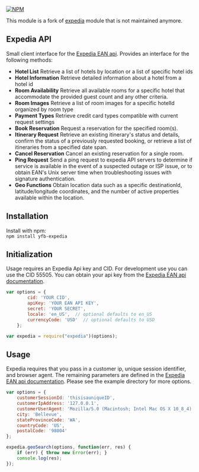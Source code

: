 [![NPM](https://nodei.co/npm/yfb-expedia.png)](https://nodei.co/npm/yfb-expedia/)

This module is a fork of [expedia](https://www.npmjs.com/package/expedia) module that is not maintained anymore.

## Expedia API

Small client interface for the [Expedia EAN api](http://developer.ean.com/).  Provides an interface for the following methods:  
- **Hotel List** Retrieve a list of hotels by location or a list of specific hotel ids  
- **Hotel Information**  Retrieve detailed information about a hotel from a hotel id
- **Room Availability** Retrieve all available rooms for a specific hotel that accommodate the provided guest count and any other criteria.  
- **Room Images** Retrieve a list of room images for a specific hotelId organized by room type  
- **Payment Types** Retrieve credit card types compatible with current request settings  
- **Book Reservation** Request a reservation for the specified room(s).   
- **Itinerary Request** Retrieve an existing itinerary's status and details, confirm the status of a previously requested booking, or retrieve a list of itineraries from a specified date span.  
- **Cancel Reservation** Cancel an existing reservation for a single room.  
- **Ping Request** Send a ping request to expedia API servers to determine if service is available in the event of a suspected outage or ISP issue, or to obtain EAN's Unix server time when troubleshooting issues with signature authentication.  
- **Geo Functions** Obtain location data such as a specific destinationId, latitude/longitude coordinates, and the number of active properties available within the location.  

## Installation

Install with npm:  
```npm install yfb-expedia```

## Initialization

Usage requires an Expedia Api key and CID.  For development use you can use the CID 55505.  You can obtain your api key from the [Expedia EAN api documentation](http://developer.ean.com/).

```javascript
var options = {
        cid: 'YOUR CID',
        apiKey: 'YOUR EAN API KEY',
        secret: 'YOUR SECRET',
        locale: 'en_US',  // optional defaults to en_US
        currencyCode: 'USD'  // optional defaults to USD
    };

var expedia = require("expedia")(options);
```

## Usage

Expedia requires that you pass in a customer ip, unique session identifier, and browser agent.  The remaining parameters are defined in the  [Expedia EAN api documentation](http://developer.ean.com/).  Please see the example directory for more options.

```javascript
var options = {
    customerSessionId: 'thisisauniqueID',
    customerIpAddress: '127.0.0.1',
    customerUserAgent: 'Mozilla/5.0 (Macintosh; Intel Mac OS X 10_8_4) AppleWebKit/537.36 (KHTML, like Gecko)',
    city: 'Bellevue',
    stateProvinceCode: 'WA',
    countryCode: 'US',
    postalCode: '98004'
};

expedia.geoSearch(options, function(err, res) {
    if (err) { throw new Error(err); }
    console.log(res);
});
```
